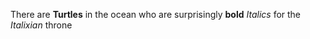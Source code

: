 There are **Turtles** in the ocean who are surprisingly **bold** 
*Italics* for the *Italixian* throne
